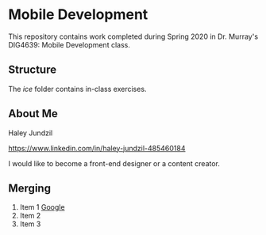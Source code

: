 # Mobile Development
This repository contains work completed during Spring 2020 in Dr. Murray's DIG4639: Mobile Development class.

## Structure
The *ice* folder contains in-class exercises. 

## About Me
Haley Jundzil

https://www.linkedin.com/in/haley-jundzil-485460184

I would like to become a front-end designer or a content creator.

## Merging
1. Item 1 [Google](https://www.google.com/)
1. Item 2
1. Item 3